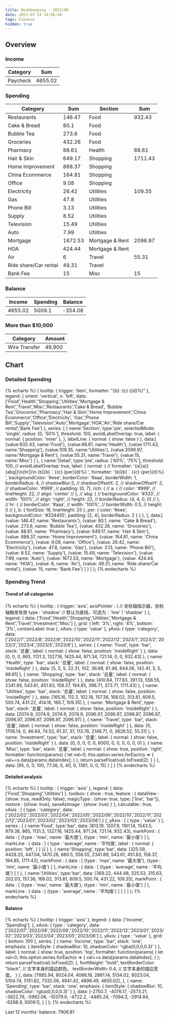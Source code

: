 ```yaml
---
title: Bookkeeping - 2023/06
date: 2023-07-14 14:56:50
tags: Finance
hidden: true
---
```


## Overview

### Income

| Category         | Sum     |
| ---------------- | ------- |
| Paycheck         | 4655.02 |

### Spending

| Category              | Sum     | Section         | Sum     |
| --------------------- | ------- | --------------- | ------- |
| Restaurants           | 146.47  | Food            | 932.43  |
| Cake & Bread          | 80.1    | Food            |         |
| Bubble Tea            | 273.6   | Food            |         |
| Groceries             | 432.26  | Food            |         |
| Pharmacy              | 88.61   | Health          | 88.61   |
| Hair & Skin           | 649.17  | Shopping        | 1711.43 |
| Home Improvement      | 888.37  | Shopping        |         |
| China Ecommerce       | 164.81  | Shopping        |         |
| Office                | 9.08    | Shopping        |         |
| Electricity           | 26.42   | Utilities       | 109.35  |
| Gas                   | 47.8    | Utilities       |         |
| Phone Bill            | 3.13    | Utilities       |         |
| Supply                | 8.52    | Utilities       |         |
| Television            | 15.49   | Utilities       |         |
| Auto                  | 7.99    | Utilities       |         |
| Mortgage              | 1672.53 | Mortgage & Rent | 2096.97 |
| HOA                   | 424.44  | Mortgage & Rent |         |
| Air                   | 6       | Travel          | 55.31   |
| Ride share/Car rental | 49.31   | Travel          |         |
| Bank Fee              | 15      | Misc            | 15      |

### Balance

| Income  | Spending | Balance  |
| ------- | -------- | -------- |
| 4655.02 | 5009.1   | -354.08  |

### More than $10,000

| Category              | Amount  |
| --------------------- | ------- |
| Wire Transfer         | 49,900  |

## Chart

### Detailed Spending

{% echarts %}
{
    tooltip: {
        trigger: 'item',
        formatter: "{b}: {c} ({d}%)"
    },
    legend: {
        orient: 'vertical',
        x: 'left',
        data:['Food','Health','Shopping','Utilities','Mortgage & Rent','Travel','Misc','Restaurants','Cake & Bread',
        'Bubble Tea','Groceries','Pharmacy','Hair & Skin','Home Improvement','China Ecommerce','Office','Electricity',
        'Gas','Phone Bill','Supply','Television','Auto','Mortgage','HOA','Air','Ride share/Car rental','Bank Fee']
    },
    series: [
        {
            name:'Section',
            type:'pie',
            selectedMode: 'single',
            radius: [0, '50%'],
            threshold: 100,
            avoidLabelOverlap: true,
            label: {
                normal: {
                    position: 'inner'
                },
            },
            labelLine: {
                normal: {
                    show: false
                }
            },
            data:[
                {value:932.43, name:'Food'},
                {value:88.61, name:'Health'},
                {value:1711.43, name:'Shopping'},
                {value:109.35, name:'Utilities'},
                {value:2096.97, name:'Mortgage & Rent'},
                {value:55.31, name:'Travel'},
                {value:15, name:'Misc'}
            ]
        },
        {
            name:'Detail',
            type:'pie',
            radius: ['60%', '75%'],
            threshold: 100,
            // avoidLabelOverlap: true,
            label: {
                normal: {
                    // formatter: '{a|{a}}{abg|}\n{hr|}\n  {b|{b}：}{c}  {per|{d}%}  ',
                    formatter: '{b|{b}：}{c}  {per|{d}%}  ',
                    backgroundColor: '#eee',
                    borderColor: '#aaa',
                    borderWidth: 1,
                    borderRadius: 4,
                    // shadowBlur:3,
                    // shadowOffsetX: 2,
                    // shadowOffsetY: 2,
                    // shadowColor: '#999',
                    // padding: [0, 7],
                    rich: {
                        // a: {
                        //    color: '#999',
                        //    lineHeight: 22,
                        //    align: 'center'
                        // },
                        // abg: {
                        //     backgroundColor: '#333',
                        //     width: '100%',
                        //     align: 'right',
                        //     height: 22,
                        //     borderRadius: [4, 4, 0, 0]
                        // },
                        // hr: {
                        //    borderColor: '#aaa',
                        //    width: '100%',
                        //    borderWidth: 0.5,
                        //    height: 0
                        // },
                        b: {
                            fontSize: 16,
                            lineHeight: 33
                        },
                        per: {
                            color: '#eee',
                            backgroundColor: '#334455',
                            padding: [2, 4],
                            borderRadius: 2
                        }
                    }
                },
            },
            data:[
                {value: 146.47, name: 'Restaurants'},
                {value: 80.1, name: 'Cake & Bread'},
                {value: 273.6, name: 'Bubble Tea'},
                {value: 432.26, name: 'Groceries'},
                {value: 88.61, name: 'Pharmacy'},
                {value: 649.17, name: 'Hair & Skin'},
                {value: 888.37, name: 'Home Improvement'},
                {value: 164.81, name: 'China Ecommerce'},
                {value: 9.08, name: 'Office'},
                {value: 26.42, name: 'Electricity'},
                {value: 47.8, name: 'Gas'},
                {value: 3.13, name: 'Phone Bill'},
                {value: 8.52, name: 'Supply'},
                {value: 15.49, name: 'Television'},
                {value: 7.99, name: 'Auto'},
                {value: 1672.53, name: 'Mortgage'},
                {value: 424.44, name: 'HOA'},
                {value: 6, name: 'Air'},
                {value: 49.31, name: 'Ride share/Car rental'},
                {value: 15, name: 'Bank Fee'}
            ]
        }
    ]
};
{% endecharts %}

### Spending Trend

#### Trend of all categories

{% echarts %}
{
    tooltip : {
        trigger: 'axis',
        axisPointer : {            // 坐标轴指示器，坐标轴触发有效
            type : 'shadow'        // 默认为直线，可选为：'line' | 'shadow'
        }
    },
    legend: {
        data: ['Food','Health','Shopping','Utilities','Mortgage & Rent','Travel','Investment','Misc']
    },
    grid: {
        left: '3%',
        right: '4%',
        bottom: '3%',
        containLabel: true
    },
    xAxis:  {
        type: 'value'
    },
    yAxis: {
        type: 'category',
        data: ['2022/7','2022/8','2022/9','2022/10','2022/11','2022/12','2023/1','2023/2','2023/3','2023/4','2023/5','2023/6']
    },
    series: [
        {
            name: 'Food',
            type: 'bar',
            stack: '总量',
            label: {
                normal: {
                    show: false,
                    position: 'insideRight'
                }
            },
            data: [0, 0, 0, 865, 1131.3, 1327.16, 1425.44, 971.34, 721.14, 0, 0, 932.43]
        },
        {
            name: 'Health',
            type: 'bar',
            stack: '总量',
            label: {
                normal: {
                    show: false,
                    position: 'insideRight'
                }
            },
            data: [5, 5, 5, 22.31, 102, 36.68, 61.46, 644.06, 142.41, 5, 5, 88.61]
        },
        {
            name: 'Shopping',
            type: 'bar',
            stack: '总量',
            label: {
                normal: {
                    show: false,
                    position: 'insideRight'
                }
            },
            data: [410.64, 177.83, 391.13, 556.55, 2341.89, 543.61, 451.83, 158.37, 194.85, 398.71, 373.71, 1711.43]
        },
        {
            name: 'Utilities',
            type: 'bar',
            stack: '总量',
            label: {
                normal: {
                    show: false,
                    position: 'insideRight'
                }
            },
            data: [165.16, 112.3, 102.18, 157.36, 168.02, 313.81, 609.5, 500.74, 431.22, 414.16, 166.7, 109.35]
        },
        {
            name: 'Mortgage & Rent',
            type: 'bar',
            stack: '总量',
            label: {
                normal: {
                    show: false,
                    position: 'insideRight'
                }
            },
            data: [2074.9, 2074.9, 2074.9, 2074.9, 2096.97, 2096.97, 2096.97, 2096.97, 2096.97, 2096.97, 2096.97, 2096.97]
        },
        {
            name: 'Travel',
            type: 'bar',
            stack: '总量',
            label: {
                normal: {
                    show: false,
                    position: 'insideRight'
                }
            },
            data: [0, 1706.14, 0, 46.64, 74.52, 61.37, 37, 113.76, 2146.71, 0, 3626.52, 55.31]
        },
        {
            name: 'Investment',
            type: 'bar',
            stack: '总量',
            label: {
                normal: {
                    show: false,
                    position: 'insideRight'
                }
            },
            data: [0, 0, 0, 0, 0, 6000, 0, 0, 0, 0, 0, 0]
        },
        {
            name: 'Misc',
            type: 'bar',
            stack: '总量',
            label: {
                normal: {
                    show: true,
                    position: 'right',
                    formatter: function(params) {
                        let val=0;
                        this.option.series.forEach(s => {
                            val+=s.data[params.dataIndex];
                        } );
                        return parseFloat(val).toFixed(2);
                    }
                }
            },
            data: [95, 0, 0, 100, 77.36, 0, 40, 0, 1361, 0, 0, 15]
        }
    ]
}
{% endecharts %}

#### Detailed analysis

{% echarts %}
{
    tooltip : {
        trigger: 'axis'
    },
    legend: {
        data:['Food','Shopping','Utilities']
    },
    toolbox: {
        show : true,
        feature : {
            dataView : {show: true, readOnly: false},
            magicType : {show: true, type: ['line', 'bar']},
            restore : {show: true},
            saveAsImage : {show: true}
        }
    },
    calculable : true,
    xAxis : [
        {
            type : 'category',
            data: ['2022/02','2022/03','2022/04','2022/05','2022/06','2022/10','2022/11','2022/12','2023/01','2023/02','2023/03','2023/06']
        }
    ],
    yAxis : [
        {
            type : 'value'
        }
    ],
    series : [
        {
            name:'Food',
            type:'bar',
            data: [813.19, 1207.9, 1161.14, 1543.5, 979.38, 865, 1131.3, 1327.16, 1425.44, 971.34, 721.14, 932.43],
            markPoint : {
                data : [
                    {type : 'max', name: '最大值'},
                    {type : 'min', name: '最小值'}
                ]
            },
            markLine : {
                data : [
                {
                    type : 'average',
                    name : '平均值',
                    label : {
                        normal: {
                            position: 'left',
                        }
                    }
                }]
            }
        },
        {
            name:'Shopping',
            type:'bar',
            data: [325.59, 4428.25, 447.04, 1470.26, 680.5, 556.55, 2341.89, 543.61, 451.83, 158.37, 194.85, 1711.43],
            markPoint : {
                data : [
                    {type : 'max', name: '最大值'},
                    {type : 'min', name: '最小值'}
                ]
            },
            markLine : {
                data : [
                    {type : 'average', name : '平均值'}
                ]
            }
        },
        {
            name:'Utilities',
            type:'bar',
            data: [369.22, 444.48, 325.53, 315.63, 202.03, 157.36, 168.02, 313.81, 609.5, 500.74, 431.22, 109.35],
            markPoint : {
                data : [
                    {type : 'max', name: '最大值'},
                    {type : 'min', name: '最小值'}
                ]
            },
            markLine : {
                data : [
                    {type : 'average', name : '平均值'}
                ]
            }
        }
    ]
};
{% endecharts %}

#### Balance

{% echarts %}
{
    tooltip: {
        trigger: 'axis'
    },
    legend: {
        data: ['Income', 'Spending'],
    },
    xAxis: {
        type : 'category',
        data: ['2022/07','2022/08','2022/09','2022/10','2022/11','2022/12','2023/01','2023/02','2023/03','2023/04','2023/05','2023/06']
    },
    yAxis: {
        type : 'value'
    },
    grid: {
        bottom: 100
    },
    series: [
        {
            name: 'Income',
            type: 'bar',
            stack: 'one',
            emphasis: {
                itemStyle: {
                    shadowBlur: 10,
                    shadowColor: 'rgba(0,0,0,0.3)'
                }
            },
            label: {
                normal: {
                    show: true,
                    position: 'top',
                    formatter: function(params) {
                        let val=0;
                        this.option.series.forEach(s => {
                            val+=s.data[params.dataIndex];
                        } );
                        return parseFloat(val).toFixed(2);
                    },
                    fontWeight: "bold",
                    textBorderColor: "black", // 文字本身的描边颜色。
                    textBorderWidth: 0.4, // 文字本身的描边宽度。
                }
            },
            data: [7885.94, 8024.04, 4086.16, 2861.14, 5134.02, 8023.04, 5104.74, 5151.82, 7332.06, 4841.42, 4896.49, 4655.02],
        },
        {
            name: 'Spending',
            type: 'bar',
            stack: 'one',
            emphasis: {
                itemStyle: {
                    shadowBlur: 10,
                    shadowColor: 'rgba(0,0,0,0.3)'
                }
            },
            data: [-2750.7, -4076.17, -2573.21, -3822.76, -5992.06, -10379.6, -4722.2, -4485.24, -7094.3, -2914.84, -6268.9, 5009.1],
        }
    ]
};
{% endecharts %}

Last 12 months' balance: 7906.81
